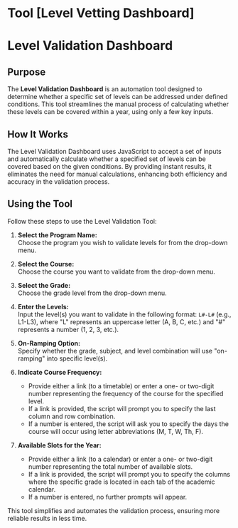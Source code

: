 # Tool [Level Vetting Dashboard]

# Level Validation Dashboard

## Purpose
The **Level Validation Dashboard** is an automation tool designed to determine whether a specific set of levels can be addressed under defined conditions. This tool streamlines the manual process of calculating whether these levels can be covered within a year, using only a few key inputs.

## How It Works
The Level Validation Dashboard uses JavaScript to accept a set of inputs and automatically calculate whether a specified set of levels can be covered based on the given conditions. By providing instant results, it eliminates the need for manual calculations, enhancing both efficiency and accuracy in the validation process.

## Using the Tool
Follow these steps to use the Level Validation Tool:

1. **Select the Program Name:**  
   Choose the program you wish to validate levels for from the drop-down menu.
   
2. **Select the Course:**  
   Choose the course you want to validate from the drop-down menu.
   
3. **Select the Grade:**  
   Choose the grade level from the drop-down menu.
   
4. **Enter the Levels:**  
   Input the level(s) you want to validate in the following format: `L#-L#` (e.g., L1-L3), where "L" represents an uppercase letter (A, B, C, etc.) and "#" represents a number (1, 2, 3, etc.).
   
5. **On-Ramping Option:**  
   Specify whether the grade, subject, and level combination will use "on-ramping" into specific level(s).

6. **Indicate Course Frequency:**  
   - Provide either a link (to a timetable) or enter a one- or two-digit number representing the frequency of the course for the specified level.
   - If a link is provided, the script will prompt you to specify the last column and row combination.
   - If a number is entered, the script will ask you to specify the days the course will occur using letter abbreviations (M, T, W, Th, F).
   
7. **Available Slots for the Year:**  
   - Provide either a link (to a calendar) or enter a one- or two-digit number representing the total number of available slots.
   - If a link is provided, the script will prompt you to specify the columns where the specific grade is located in each tab of the academic calendar.
   - If a number is entered, no further prompts will appear.

This tool simplifies and automates the validation process, ensuring more reliable results in less time.

